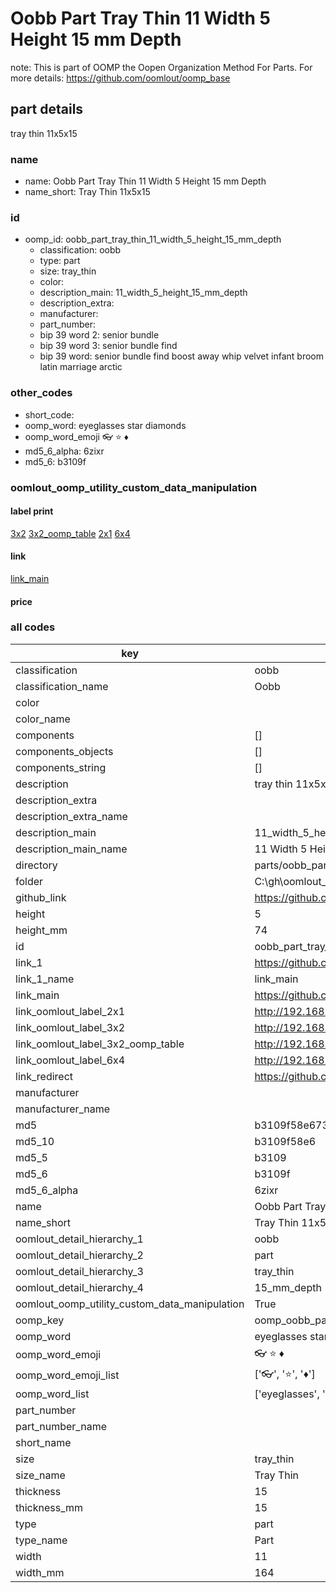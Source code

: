 # Oobb Part Tray Thin 11 Width 5 Height 15 mm Depth  

note: This is part of OOMP the Oopen Organization Method For Parts. For more details: https://github.com/oomlout/oomp_base

##  part details
  



tray thin 11x5x15



### name
* name: Oobb Part Tray Thin 11 Width 5 Height 15 mm Depth
* name_short: Tray Thin 11x5x15 
### id
* oomp_id: oobb_part_tray_thin_11_width_5_height_15_mm_depth
  * classification: oobb
  * type: part
  * size: tray_thin
  * color: 
  * description_main: 11_width_5_height_15_mm_depth
  * description_extra: 
  * manufacturer: 
  * part_number: 
  * bip 39 word 2: senior bundle
  * bip 39 word 3: senior bundle find
  * bip 39 word: senior bundle find boost away whip velvet infant broom latin marriage arctic

### other_codes
* short_code: 
* oomp_word: eyeglasses star diamonds
* oomp_word_emoji :eyeglasses: :star: :diamonds:
* md5_6_alpha: 6zixr
* md5_6: b3109f






### oomlout_oomp_utility_custom_data_manipulation
#### label print
[3x2](http://192.168.1.245:1112/?label=oomp%206zixr)
[3x2_oomp_table](http://192.168.1.108:1112/?label=oomp%206zixr)
[2x1](http://192.168.1.242:1112/?label=oomp%206zixr)
[6x4](http://192.168.1.55:1112/?label=oomp%206zixr)    

#### link

[link_main](https://github.com/oomlout/oomlout_oobb_version_4_generated_parts/tree/main/navigation_oomp/oobb/part/tray_thin/11_width_5_height_15_mm_depth/part)                              

#### price







### all codes 
| key | value |  
| --- | --- |  
| classification | oobb |  
| classification_name | Oobb |  
| color |  |  
| color_name |  |  
| components | [] |  
| components_objects | [] |  
| components_string | [] |  
| description | tray thin 11x5x15 |  
| description_extra |  |  
| description_extra_name |  |  
| description_main | 11_width_5_height_15_mm_depth |  
| description_main_name | 11 Width 5 Height 15 mm Depth |  
| directory | parts/oobb_part_tray_thin_11_width_5_height_15_mm_depth |  
| folder | C:\gh\oomlout_oobb_version_4_generated_parts\parts\oobb_part_tray_thin_11_width_5_height_15_mm_depth |  
| github_link | https://github.com/oomlout/oomlout_oomp_part_src/tree/main/parts/oobb_part_tray_thin_11_width_5_height_15_mm_depth |  
| height | 5 |  
| height_mm | 74 |  
| id | oobb_part_tray_thin_11_width_5_height_15_mm_depth |  
| link_1 | https://github.com/oomlout/oomlout_oobb_version_4_generated_parts/tree/main/navigation_oomp/oobb/part/tray_thin/11_width_5_height_15_mm_depth/part |  
| link_1_name | link_main |  
| link_main | https://github.com/oomlout/oomlout_oobb_version_4_generated_parts/tree/main/navigation_oomp/oobb/part/tray_thin/11_width_5_height_15_mm_depth/part |  
| link_oomlout_label_2x1 | http://192.168.1.242:1112/?label=oomp%206zixr |  
| link_oomlout_label_3x2 | http://192.168.1.245:1112/?label=oomp%206zixr |  
| link_oomlout_label_3x2_oomp_table | http://192.168.1.108:1112/?label=oomp%206zixr |  
| link_oomlout_label_6x4 | http://192.168.1.55:1112/?label=oomp%206zixr |  
| link_redirect | https://github.com/oomlout/oomlout_oobb_version_4_generated_parts/tree/main/parts/oobb_tray_thin_11_05_15 |  
| manufacturer |  |  
| manufacturer_name |  |  
| md5 | b3109f58e6735e43e988319aad47961d |  
| md5_10 | b3109f58e6 |  
| md5_5 | b3109 |  
| md5_6 | b3109f |  
| md5_6_alpha | 6zixr |  
| name | Oobb Part Tray Thin 11 Width 5 Height 15 mm Depth |  
| name_short | Tray Thin 11x5x15  |  
| oomlout_detail_hierarchy_1 | oobb |  
| oomlout_detail_hierarchy_2 | part |  
| oomlout_detail_hierarchy_3 | tray_thin |  
| oomlout_detail_hierarchy_4 | 15_mm_depth |  
| oomlout_oomp_utility_custom_data_manipulation | True |  
| oomp_key | oomp_oobb_part_tray_thin_11_width_5_height_15_mm_depth |  
| oomp_word | eyeglasses star diamonds |  
| oomp_word_emoji | :eyeglasses: :star: :diamonds: |  
| oomp_word_emoji_list | [':eyeglasses:', ':star:', ':diamonds:'] |  
| oomp_word_list | ['eyeglasses', 'star', 'diamonds'] |  
| part_number |  |  
| part_number_name |  |  
| short_name |  |  
| size | tray_thin |  
| size_name | Tray Thin |  
| thickness | 15 |  
| thickness_mm | 15 |  
| type | part |  
| type_name | Part |  
| width | 11 |  
| width_mm | 164 |  
